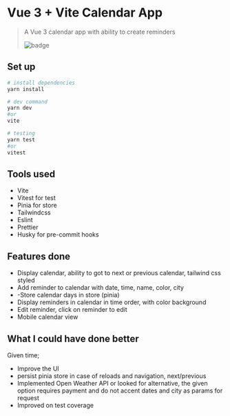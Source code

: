 # Vue 3 + Vite Calendar App

> A Vue 3 calendar app with ability to create reminders
>
> ![badge](https://github.com/manuelgeek/vue3-calendar-application/workflows/Lint%20and%20Test%20CI/badge.svg)

## Set up

```bash
# install dependencies
yarn install

# dev command
yarn dev
#or
vite

# testing
yarn test
#or
vitest
```

## Tools used

- Vite
- Vitest for test
- Pinia for store
- Tailwindcss
- Eslint
- Prettier
- Husky for pre-commit hooks

## Features done

- Display calendar, ability to got to next or previous calendar, tailwind css styled
- Add reminder to calendar with date, time, name, color, city
- -Store calendar days in store (pinia)
- Display reminders in calendar in time order, with color background
- Edit reminder, click on reminder to edit
- Mobile calendar view

## What I could have done better

Given time;

- Improve the UI
- persist pinia store in case of reloads and navigation, next/previous
- Implemented Open Weather API or looked for alternative, the given option requires payment and do not accent dates and city as params for request
- Improved on test coverage
